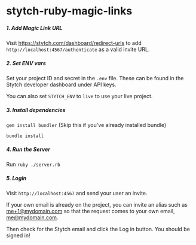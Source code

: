# stytch-ruby-magic-links

##### 1. Add Magic Link URL
Visit https://stytch.com/dashboard/redirect-urls to add
`http://localhost:4567/authenticate` as a valid invite URL.

##### 2. Set ENV vars
Set your project ID and secret in the `.env` file.
These can be found in the Stytch developer dashboard under API keys. 

You can also set `STYTCH_ENV` to `live` to use your live project.

##### 3. Install dependencies

`gem install bundler` (Skip this if you've already installed bundle)

`bundle install`

##### 4. Run the Server

Run `ruby ./server.rb`

##### 5. Login

Visit `http://localhost:4567` and send your user an invite.

If your own email is already on the project, you can invite an alias such as me+1@mydomain.com so that the request comes to your own email, me@mydomain.com.

Then check for the Stytch email and click the Log in button.
You should be signed in!
